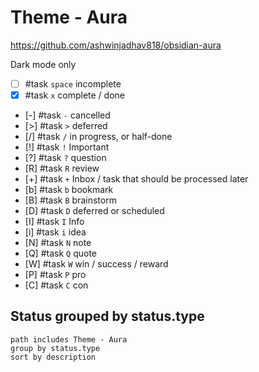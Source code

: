 # Theme - Aura

<https://github.com/ashwinjadhav818/obsidian-aura>

Dark mode only

<!-- placeholder to force blank line before included text --> <!-- include: DocsSamplesForStatuses.test.Theme_Aura Tasks.approved.md -->

- [ ] #task `space` incomplete
- [x] #task `x` complete / done
- [-] #task `-` cancelled
- [>] #task `>` deferred
- [/] #task `/` in progress, or half-done
- [!] #task `!` Important
- [?] #task `?` question
- [R] #task `R` review
- [+] #task `+` Inbox / task that should be processed later
- [b] #task `b` bookmark
- [B] #task `B` brainstorm
- [D] #task `D` deferred or scheduled
- [I] #task `I` Info
- [i] #task `i` idea
- [N] #task `N` note
- [Q] #task `Q` quote
- [W] #task `W` win / success / reward
- [P] #task `P` pro
- [C] #task `C` con

<!-- placeholder to force blank line after included text --> <!-- endInclude -->

## Status grouped by status.type

```tasks
path includes Theme - Aura
group by status.type
sort by description
```
